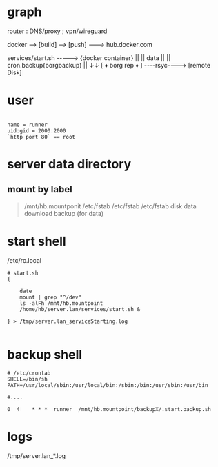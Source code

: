 # graph
router : DNS/proxy ; vpn/wireguard

docker  -->  [build] --> [push] ---> hub.docker.com


services/start.sh   ----->  {docker container}
				     ||
				     ||
				    data
				     ||
				     || cron.backup(borgbackup)
                     ||
                     ↓↓
                [ ♦ borg rep ♦ ] ----rsyc----> [remote Disk]

				

# user
```shell

name = runner
uid:gid = 2000:2000
`http port 80` == root

```


# server data directory
## mount by label
> /mnt/hb.mountponit
/etc/fstab 
/etc/fstab 
/etc/fstab 
disk 
	data
	download
	backup (for data)

# start shell
/etc/rc.local
```shell
# start.sh
{

	date
	mount | grep "^/dev"
	ls -alFh /mnt/hb.mountpoint
	/home/hb/server.lan/services/start.sh &

} > /tmp/server.lan_serviceStarting.log


```

# backup shell
```shell
# /etc/crontab
SHELL=/bin/sh
PATH=/usr/local/sbin:/usr/local/bin:/sbin:/bin:/usr/sbin:/usr/bin

#....

0  4    * * *  runner  /mnt/hb.mountpoint/backupX/.start.backup.sh

```

# logs

/tmp/server.lan_*.log